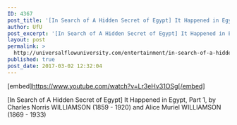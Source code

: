 ```yaml
---
ID: 4367
post_title: '[In Search of A Hidden Secret of Egypt] It Happened in Egypt, Part 1 (Mystery Audiobook)'
author: UfU
post_excerpt: '[In Search of A Hidden Secret of Egypt] It Happened in Egypt, Part 1, by Charles Norris WILLIAMSON (1859 - 1920) and Alice Muriel WILLIAMSON (1869 - 1933)'
layout: post
permalink: >
  http://universalflowuniversity.com/entertainment/in-search-of-a-hidden-secret-of-egypt-it-happened-in-egypt-part-1-mystery-audiobook/
published: true
post_date: 2017-03-02 12:32:04
---
```

[embed]https://www.youtube.com/watch?v=Lr3eHv31OSg[/embed]<br>
<p>[In Search of A Hidden Secret of Egypt] It Happened in Egypt, Part 1, by Charles Norris WILLIAMSON (1859 - 1920) and Alice Muriel WILLIAMSON (1869 - 1933)</p>